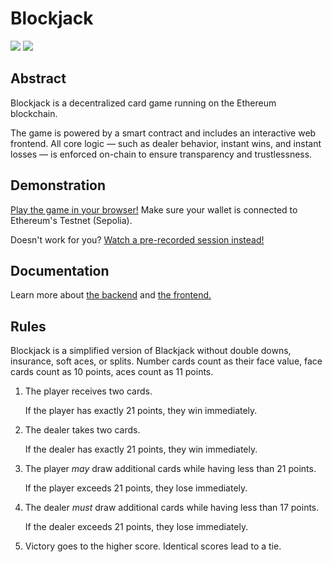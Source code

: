 # Blockjack

![](https://img.shields.io/badge/Blockchain-Ethereum%20Sepolia-blue)
![](https://img.shields.io/badge/Status-Experimental-orange)

## Abstract

Blockjack is a decentralized card game running on the Ethereum blockchain.

The game is powered by a smart contract and includes an interactive web frontend. All core logic — such as dealer behavior, instant wins, and instant losses — is enforced on-chain to ensure transparency and trustlessness.

## Demonstration

[Play the game in your browser!](https://blockjack.i7i.ch) Make sure your wallet is connected to Ethereum's Testnet (Sepolia).

Doesn't work for you? [Watch a pre-recorded session instead!](https://youtu.be/_M8--051nBU)

## Documentation

Learn more about [the backend](./backend/README.md) and [the frontend.](./frontend/README.md)

## Rules

Blockjack is a simplified version of Blackjack without double downs, insurance, soft aces, or splits. Number cards count as their face value, face cards count as 10 points, aces count as 11 points.

1. The player receives two cards.

   If the player has exactly 21 points, they win immediately.

2. The dealer takes two cards.

   If the dealer has exactly 21 points, they win immediately.

3. The player *may* draw additional cards while having less than 21 points.

   If the player exceeds 21 points, they lose immediately.

4. The dealer *must* draw additional cards while having less than 17 points.

   If the dealer exceeds 21 points, they lose immediately.

5. Victory goes to the higher score. Identical scores lead to a tie.
